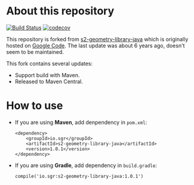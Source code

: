 # About this repository
 [![Build Status](https://travis-ci.org/io-sgr/s2-geometry-library-java.svg?branch=master)](https://travis-ci.org/io-sgr/s2-geometry-library-java) [![codecov](https://codecov.io/gh/io-sgr/s2-geometry-library-java/branch/master/graph/badge.svg)](https://codecov.io/gh/io-sgr/s2-geometry-library-java)

This repository is forked from [s2-geometry-library-java](https://github.com/google/s2-geometry-library-java) which is originally hosted on [Google Code](https://code.google.com/archive/p/s2-geometry-library-java/). The last update was about 6 years ago, doesn't seem to be maintained.

This fork contains several updates:
* Support build with Maven.
* Released to Maven Central.

# How to use
* If you are using **Maven**, add denpendency in `pom.xml`:
  ```
  <dependency>
      <groupId>io.sgr</groupId>
      <artifactId>s2-geometry-library-java</artifactId>
      <version>1.0.1</version>
  </dependency>
  ```
* If you are using **Gradle**, add dependency in `build.gradle`:
  ```
  compile('io.sgr:s2-geometry-library-java:1.0.1')
  ```
